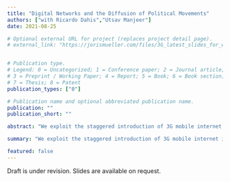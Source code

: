 ```yaml
---
title: "Digital Networks and the Diffusion of Political Movements"
authors: ["with Ricardo Dahis","Utsav Manjeer"] 
date: 2021-08-25

# Optional external URL for project (replaces project detail page).
# external_link: "https://jorismueller.com/files/3G_latest_slides_for_website.pdf"


# Publication type.
# Legend: 0 = Uncategorized; 1 = Conference paper; 2 = Journal article;
# 3 = Preprint / Working Paper; 4 = Report; 5 = Book; 6 = Book section;
# 7 = Thesis; 8 = Patent
publication_types: ["0"]

# Publication name and optional abbreviated publication name.
publication: ""
publication_short: ""

abstract: "We exploit the staggered introduction of 3G mobile internet in Africa to examine the effect of new communication technologies on the spread of political unrest in and across countries. We design a novel empirical strategy that allows us to separate the direct effect of mobile internet on unrest from spillovers. We find that digital communication networks lead to the spread of unrest independent of physical distance. Preliminary evidence suggests that social media constitute an important channel."

summary: "We exploit the staggered introduction of 3G mobile internet in Africa to examine the effect of new communication technologies on the spread of political unrest in and across countries. We design a novel empirical strategy that allows us to separate the direct effect of mobile internet on unrest from spillovers. We find that digital communication networks lead to the spread of unrest independent of physical distance. Preliminary evidence suggests that social media constitute an important channel."

featured: false
---
```


Draft is under revision. Slides are available on request.
